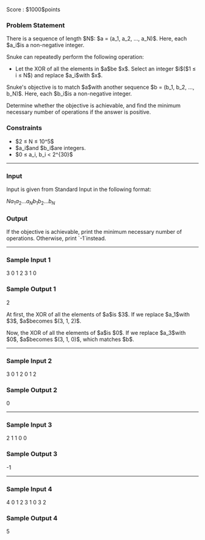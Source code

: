 
<div>

<span>

<span>

<p>
Score : $1000$points
</p>

<div>

<section>

### **Problem Statement**

<p>
There is a sequence of length $N$: $a = (a_1, a_2, ..., a_N)$.
Here, each $a_i$is a non-negative integer.
</p>

<p>
Snuke can repeatedly perform the following operation:
</p>

<ul>

<li>
Let the XOR of all the elements in $a$be $x$. Select an integer $i$($1 ≤ i ≤ N$) and replace $a_i$with $x$.
</li>

</ul>

<p>
Snuke's objective is to match $a$with another sequence $b = (b_1, b_2, ..., b_N)$.
Here, each $b_i$is a non-negative integer.
</p>

<p>
Determine whether the objective is achievable, and find the minimum necessary number of operations if the answer is positive.
</p>

</section>

</div>

<div>

<section>

### **Constraints**

<ul>

<li>
$2 ≤ N ≤ 10^5$
</li>

<li>
$a_i$and $b_i$are integers.
</li>

<li>
$0 ≤ a_i, b_i < 2^{30}$
</li>

</ul>

</section>

</div>

---

<div>

<div>

<section>

### **Input**

<p>
Input is given from Standard Input in the following format:
</p>

<div>

$N$$a_1$$a_2$$...$$a_N$$b_1$$b_2$$...$$b_N$
</div>

</section>

</div>

<div>

<section>

### **Output**

<p>
If the objective is achievable, print the minimum necessary number of operations.
Otherwise, print `-1`instead.
</p>

</section>

</div>

</div>

---

<div>

<section>

### **Sample Input 1**

<div>

3
0 1 2
3 1 0

</div>

</section>

</div>

<div>

<section>

### **Sample Output 1**

<div>

2

</div>

<p>
At first, the XOR of all the elements of $a$is $3$.
If we replace $a_1$with $3$, $a$becomes $(3, 1, 2)$.
</p>

<p>
Now, the XOR of all the elements of $a$is $0$.
If we replace $a_3$with $0$, $a$becomes $(3, 1, 0)$, which matches $b$.
</p>

</section>

</div>

---

<div>

<section>

### **Sample Input 2**

<div>

3
0 1 2
0 1 2

</div>

</section>

</div>

<div>

<section>

### **Sample Output 2**

<div>

0

</div>

</section>

</div>

---

<div>

<section>

### **Sample Input 3**

<div>

2
1 1
0 0

</div>

</section>

</div>

<div>

<section>

### **Sample Output 3**

<div>

-1

</div>

</section>

</div>

---

<div>

<section>

### **Sample Input 4**

<div>

4
0 1 2 3
1 0 3 2

</div>

</section>

</div>

<div>

<section>

### **Sample Output 4**

<div>

5

</div>

</section>

</div>

</span>

</span>

</div>
